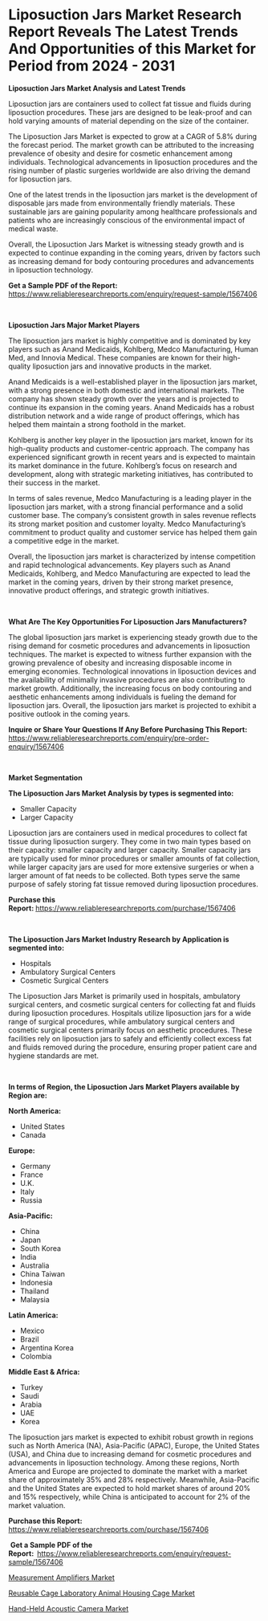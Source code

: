 <p><h1>Liposuction Jars Market Research Report Reveals The Latest Trends And Opportunities of this Market for Period from 2024 - 2031</h1></p><p><strong>Liposuction Jars Market Analysis and Latest Trends</strong></p>
<p><p>Liposuction jars are containers used to collect fat tissue and fluids during liposuction procedures. These jars are designed to be leak-proof and can hold varying amounts of material depending on the size of the container.</p><p>The Liposuction Jars Market is expected to grow at a CAGR of 5.8% during the forecast period. The market growth can be attributed to the increasing prevalence of obesity and desire for cosmetic enhancement among individuals. Technological advancements in liposuction procedures and the rising number of plastic surgeries worldwide are also driving the demand for liposuction jars.</p><p>One of the latest trends in the liposuction jars market is the development of disposable jars made from environmentally friendly materials. These sustainable jars are gaining popularity among healthcare professionals and patients who are increasingly conscious of the environmental impact of medical waste.</p><p>Overall, the Liposuction Jars Market is witnessing steady growth and is expected to continue expanding in the coming years, driven by factors such as increasing demand for body contouring procedures and advancements in liposuction technology.</p></p>
<p><strong>Get a Sample PDF of the Report:&nbsp;</strong> <a href="https://www.reliableresearchreports.com/enquiry/request-sample/1567406">https://www.reliableresearchreports.com/enquiry/request-sample/1567406</a></p>
<p>&nbsp;</p>
<p><strong>Liposuction Jars Major Market Players</strong></p>
<p><p>The liposuction jars market is highly competitive and is dominated by key players such as Anand Medicaids, Kohlberg, Medco Manufacturing, Human Med, and Innovia Medical. These companies are known for their high-quality liposuction jars and innovative products in the market.</p><p>Anand Medicaids is a well-established player in the liposuction jars market, with a strong presence in both domestic and international markets. The company has shown steady growth over the years and is projected to continue its expansion in the coming years. Anand Medicaids has a robust distribution network and a wide range of product offerings, which has helped them maintain a strong foothold in the market.</p><p>Kohlberg is another key player in the liposuction jars market, known for its high-quality products and customer-centric approach. The company has experienced significant growth in recent years and is expected to maintain its market dominance in the future. Kohlberg’s focus on research and development, along with strategic marketing initiatives, has contributed to their success in the market.</p><p>In terms of sales revenue, Medco Manufacturing is a leading player in the liposuction jars market, with a strong financial performance and a solid customer base. The company’s consistent growth in sales revenue reflects its strong market position and customer loyalty. Medco Manufacturing’s commitment to product quality and customer service has helped them gain a competitive edge in the market.</p><p>Overall, the liposuction jars market is characterized by intense competition and rapid technological advancements. Key players such as Anand Medicaids, Kohlberg, and Medco Manufacturing are expected to lead the market in the coming years, driven by their strong market presence, innovative product offerings, and strategic growth initiatives.</p></p>
<p>&nbsp;</p>
<p><strong>What Are The Key Opportunities For Liposuction Jars Manufacturers?</strong></p>
<p><p>The global liposuction jars market is experiencing steady growth due to the rising demand for cosmetic procedures and advancements in liposuction techniques. The market is expected to witness further expansion with the growing prevalence of obesity and increasing disposable income in emerging economies. Technological innovations in liposuction devices and the availability of minimally invasive procedures are also contributing to market growth. Additionally, the increasing focus on body contouring and aesthetic enhancements among individuals is fueling the demand for liposuction jars. Overall, the liposuction jars market is projected to exhibit a positive outlook in the coming years.</p></p>
<p><strong>Inquire or Share Your Questions If Any Before Purchasing This Report:</strong> <a href="https://www.reliableresearchreports.com/enquiry/pre-order-enquiry/1567406">https://www.reliableresearchreports.com/enquiry/pre-order-enquiry/1567406</a></p>
<p>&nbsp;</p>
<p><strong>Market Segmentation</strong></p>
<p><strong>The Liposuction Jars Market Analysis by types is segmented into:</strong></p>
<p><ul><li>Smaller Capacity</li><li>Larger Capacity</li></ul></p>
<p><p>Liposuction jars are containers used in medical procedures to collect fat tissue during liposuction surgery. They come in two main types based on their capacity: smaller capacity and larger capacity. Smaller capacity jars are typically used for minor procedures or smaller amounts of fat collection, while larger capacity jars are used for more extensive surgeries or when a larger amount of fat needs to be collected. Both types serve the same purpose of safely storing fat tissue removed during liposuction procedures.</p></p>
<p><strong>Purchase this Report:&nbsp;</strong><a href="https://www.reliableresearchreports.com/purchase/1567406">https://www.reliableresearchreports.com/purchase/1567406</a></p>
<p>&nbsp;</p>
<p><strong>The Liposuction Jars Market Industry Research by Application is segmented into:</strong></p>
<p><ul><li>Hospitals</li><li>Ambulatory Surgical Centers</li><li>Cosmetic Surgical Centers</li></ul></p>
<p><p>The Liposuction Jars Market is primarily used in hospitals, ambulatory surgical centers, and cosmetic surgical centers for collecting fat and fluids during liposuction procedures. Hospitals utilize liposuction jars for a wide range of surgical procedures, while ambulatory surgical centers and cosmetic surgical centers primarily focus on aesthetic procedures. These facilities rely on liposuction jars to safely and efficiently collect excess fat and fluids removed during the procedure, ensuring proper patient care and hygiene standards are met.</p></p>
<p>&nbsp;</p>
<p><strong>In terms of Region, the Liposuction Jars Market Players available by Region are:</strong></p>
<p>
    <p> <strong> North America: </strong>
        <ul>
            <li>United States</li>
            <li>Canada</li>
        </ul>
        </p> 
    <p> <strong> Europe: </strong>
        <ul>
            <li>Germany</li>
            <li>France</li>
            <li>U.K.</li>
            <li>Italy</li>
            <li>Russia</li>
        </ul>
        </p> 
    <p> <strong> Asia-Pacific: </strong>
        <ul>
            <li>China</li>
            <li>Japan</li>
            <li>South Korea</li>
            <li>India</li>
            <li>Australia</li>
            <li>China Taiwan</li>
            <li>Indonesia</li>
            <li>Thailand</li>
            <li>Malaysia</li>
        </ul>
        </p> 
    <p> <strong> Latin America: </strong>
        <ul>
            <li>Mexico</li>
            <li>Brazil</li>
            <li>Argentina Korea</li>
            <li>Colombia</li>
        </ul>
        </p> 
    <p> <strong> Middle East & Africa: </strong>
        <ul>
            <li>Turkey</li>
            <li>Saudi</li>
            <li>Arabia</li>
            <li>UAE</li>
            <li>Korea</li>
        </ul>
    </p>
    </p>
<p><p>The liposuction jars market is expected to exhibit robust growth in regions such as North America (NA), Asia-Pacific (APAC), Europe, the United States (USA), and China due to increasing demand for cosmetic procedures and advancements in liposuction technology. Among these regions, North America and Europe are projected to dominate the market with a market share of approximately 35% and 28% respectively. Meanwhile, Asia-Pacific and the United States are expected to hold market shares of around 20% and 15% respectively, while China is anticipated to account for 2% of the market valuation.</p></p>
<p><strong>Purchase this Report: </strong><a href="https://www.reliableresearchreports.com/purchase/1567406">https://www.reliableresearchreports.com/purchase/1567406</a></p>
<p>&nbsp;<strong>Get a Sample PDF of the Report:&nbsp;&nbsp;</strong><a href="https://www.reliableresearchreports.com/enquiry/request-sample/1567406">https://www.reliableresearchreports.com/enquiry/request-sample/1567406</a></p>
<p><strong></strong></p>
<p><p><a href="https://issuu.com/reportprime-2/docs/measurement-amplifiers-market-size-2030.pptx">Measurement Amplifiers Market</a></p><p><a href="https://github.com/edytherolanlouisejk1miz0wig/Market-Research-Report-List-1/blob/main/reusable-cage-laboratory-animal-housing-cage-market.md">Reusable Cage Laboratory Animal Housing Cage Market</a></p><p><a href="https://issuu.com/reportprime-2/docs/hand-held-acoustic-camera-market-size-2030.pptx">Hand-Held Acoustic Camera Market</a></p></p>
